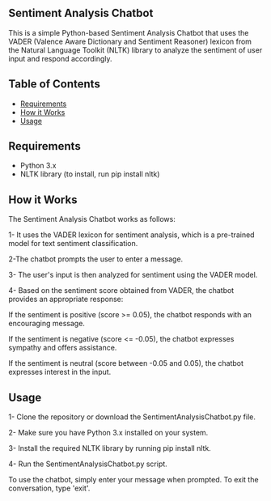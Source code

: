 ## Sentiment Analysis Chatbot

This is a simple Python-based Sentiment Analysis Chatbot that uses the VADER (Valence Aware Dictionary and Sentiment Reasoner) lexicon from the Natural Language Toolkit (NLTK) library to analyze the sentiment of user input and respond accordingly.

## Table of Contents

- [Requirements](#requirements)
- [How it Works](#How-it-Works)
- [Usage](#usage)

## Requirements

- Python 3.x
- NLTK library (to install, run pip install nltk)

## How it Works

The Sentiment Analysis Chatbot works as follows:

1- It uses the VADER lexicon for sentiment analysis, which is a pre-trained model for text sentiment classification.

2-The chatbot prompts the user to enter a message.

3- The user's input is then analyzed for sentiment using the VADER model.

4- Based on the sentiment score obtained from VADER, the chatbot provides an appropriate response:

If the sentiment is positive (score >= 0.05), the chatbot responds with an encouraging message.

If the sentiment is negative (score <= -0.05), the chatbot expresses sympathy and offers assistance.

If the sentiment is neutral (score between -0.05 and 0.05), the chatbot expresses interest in the input.

## Usage

1- Clone the repository or download the SentimentAnalysisChatbot.py file.

2- Make sure you have Python 3.x installed on your system.

3- Install the required NLTK library by running pip install nltk.

4- Run the SentimentAnalysisChatbot.py script.

To use the chatbot, simply enter your message when prompted. To exit the conversation, type 'exit'.
